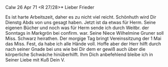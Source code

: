  Calw 26 Apr 71
 <R 27/28>*
Lieber Frieder

Es ist harte Arbeitszeit, daher es zu nicht viel reicht. Schönhuth wird Dir Dienstg Abds von uns gesagt haben. Jetzt ist da etwas für Herm. Seine eigenen Bücher und noch was für Herm sende ich durch Weitbr. der Sonntags in Markgrön bei confirm. war. Seine Niece Wilhelmine Gruner soll Miss. Schwarz heirathen. Der morgige Tag bringt Vereinssitzung der 1 Mai das Miss. Fest, da habe ich alle Hände voll. Hoffe aber der Herr hilft durch nach seiner Gnade bei uns wie bei Dir dem er gewiß auch über die körperliche Schwäche hinüberhilft. Ihm Dich anbefehlend bleibe ich in Seiner Liebe mit Kuß
 Dein V.
